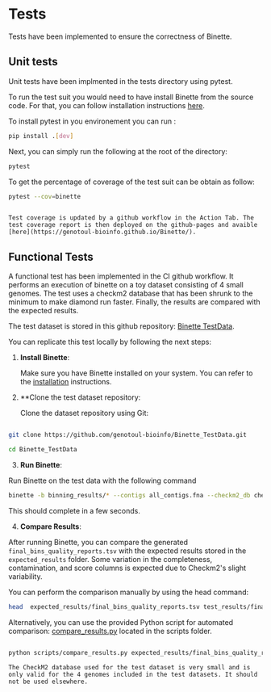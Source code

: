 # Tests 

Tests have been implemented to ensure the correctness of Binette. 


## Unit tests 

Unit tests have been implmented in the tests directory using pytest. 


To run the test suit you would need to  have install Binette from the source code.  For that, you can follow installation instructions [here](./installation.md#installing-from-source-code-within-a-conda-environnement).


To install pytest in you environement you can run :

```bash
pip install .[dev]
```

Next, you can simply run the following at the root of the directory:

```bash
pytest  
```

To get the percentage of coverage of the test suit can be obtain as follow:

```bash
pytest --cov=binette 
```


```{note}

Test coverage is updated by a github workflow in the Action Tab. The test coverage report is then deployed on the github-pages and avaible [here](https://genotoul-bioinfo.github.io/Binette/). 

```


## Functional Tests


A functional test has been implemented in the CI github workflow. It performs an execution of binette on a toy dataset consisting of 4 small genomes. The test uses a checkm2 database that has been shrunk to the minimum to make diamond run faster. Finally, the results are compared with the expected results.

The test dataset is stored in this github repository: [Binette TestData](https://github.com/genotoul-bioinfo/Binette_TestData).

You can replicate this test locally by following the next steps:


1. **Install Binette**:

   Make sure you have Binette installed on your system. You can refer to the [installation](./installation.md) instructions.


2. **Clone the test dataset repository:

   Clone the dataset repository using Git:

```bash

git clone https://github.com/genotoul-bioinfo/Binette_TestData.git

cd Binette_TestData

```

3. **Run Binette**:

Run Binette on the test data with the following command

```bash
binette -b binning_results/* --contigs all_contigs.fna --checkm2_db checkm2_tiny_db/checkm2_tiny_db.dmnd -v -o test_results

```

This should complete in a few seconds.


4. **Compare Results**: 

After running Binette, you can compare the generated `final_bins_quality_reports.tsv` with the expected results stored in the `expected_results` folder. Some variation in the completeness, contamination, and score columns is expected due to Checkm2's slight variability.

You can perform the comparison manually by using the head command:

```bash
head  expected_results/final_bins_quality_reports.tsv test_results/final_bins_quality_reports.tsv

```

Alternatively, you can use the provided Python script for automated comparison: [compare_results.py](https://github.com/genotoul-bioinfo/Binette_TestData/scripts/compare_results.py) located in the scripts folder.

```bash

python scripts/compare_results.py expected_results/final_bins_quality_reports.tsv test_results/final_bins_quality_reports.tsv

```


```{warning}
The CheckM2 database used for the test dataset is very small and is only valid for the 4 genomes included in the test datasets. It should not be used elsewhere.

```